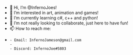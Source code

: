 - 👋 Hi, I’m @InfernoJoes!
- 👀 I’m interested in art, animation and games!
- 🌱 I’m currently learning c#, c++ and python!
- 💞️ I’m not really looking to collaborate, just here to have fun!
- 📫 How to reach me:
- 
      - Email: InfernoJameson@gmail.com
      - 
      - Discord: InfernoJoe#5803

<!---
InfernoJoes/InfernoJoes is a ✨ special ✨ repository because its `README.md` (this file) appears on your GitHub profile.
You can click the Preview link to take a look at your changes.
--->

